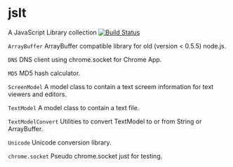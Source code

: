 jslt
====

A JavaScript Library collection [![Build Status](https://drone.io/github.com/toyoshim/jslt/status.png)](https://drone.io/github.com/toyoshim/jslt/latest)

`ArrayBuffer` ArrayBuffer compatible library for old (version < 0.5.5) node.js.

`DNS` DNS client using chrome.socket for Chrome App.

`MD5` MD5 hash calculator.

`ScreenModel` A model class to contain a text screem information for text viewers and editors.

`TextModel` A model class to contain a text file.

`TextModelConvert` Utilities to convert TextModel to or from String or ArrayBuffer.

`Unicode` Unicode conversion library.

`chrome.socket` Pseudo chrome.socket just for testing.
